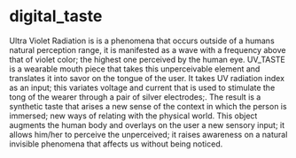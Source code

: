digital_taste
=============

﻿Ultra Violet Radiation is is a phenomena that occurs outside of a humans natural perception range, it is manifested as a wave with a frequency  above  that of violet color; the highest one perceived by the human eye. UV_TASTE is a wearable mouth piece that takes this unperceivable element and translates it into savor on the tongue of the user. It takes UV radiation index as an input; this variates voltage and current that  is used to stimulate the tong of the wearer through a pair of silver electrodes;. The result is a synthetic taste that arises a new sense of the context in which the person is immersed; new ways of relating with the physical world. This object augments the human body and overlays on the user a new sensory input; it allows him/her to perceive the unperceived; it raises awareness on a natural invisible phenomena that affects us without being noticed.
